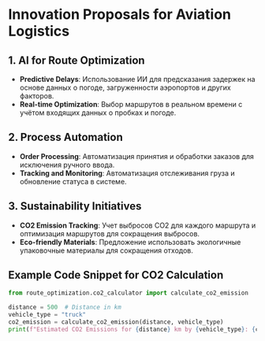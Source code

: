 # Innovation Proposals for Aviation Logistics

## 1. AI for Route Optimization
- **Predictive Delays**: Использование ИИ для предсказания задержек на основе данных о погоде, загруженности аэропортов и других факторов.
- **Real-time Optimization**: Выбор маршрутов в реальном времени с учётом входящих данных о пробках и погоде.

## 2. Process Automation
- **Order Processing**: Автоматизация принятия и обработки заказов для исключения ручного ввода.
- **Tracking and Monitoring**: Автоматизация отслеживания груза и обновление статуса в системе.

## 3. Sustainability Initiatives
- **CO2 Emission Tracking**: Учет выбросов CO2 для каждого маршрута и оптимизация маршрутов для сокращения выбросов.
- **Eco-friendly Materials**: Предложение использовать экологичные упаковочные материалы для сокращения отходов.

## Example Code Snippet for CO2 Calculation
```python
from route_optimization.co2_calculator import calculate_co2_emission

distance = 500  # Distance in km
vehicle_type = "truck"
co2_emission = calculate_co2_emission(distance, vehicle_type)
print(f"Estimated CO2 Emissions for {distance} km by {vehicle_type}: {co2_emission} kg")
